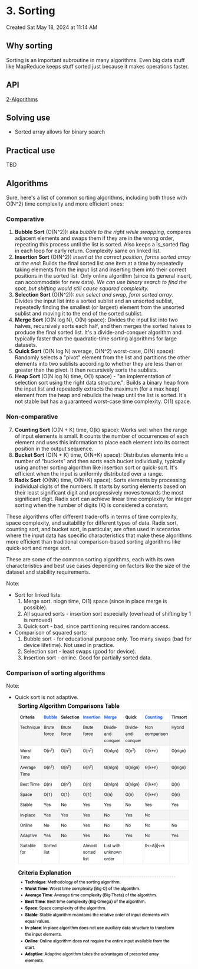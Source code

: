 # 3. Sorting
Created Sat May 18, 2024 at 11:14 AM

## Why sorting
Sorting is an important subroutine in many algorithms.
Even big data stuff like MapReduce keeps stuff sorted just because it makes operations faster.

## API
[2-Algorithms](../STL/2-Algorithms.md#Sorting)

## Solving use
- Sorted array allows for binary search


## Practical use
TBD

## Algorithms
Sure, here's a list of common sorting algorithms, including both those with O(N^2) time complexity and more efficient ones:

### Comparative
1. **Bubble Sort** (O(N^2)): aka *bubble to the right while swapping*, compares adjacent elements and swaps them if they are in the wrong order, repeating this process until the list is sorted. Also keeps a is_sorted flag in each loop for early return. Complexity same on linked list.
2. **Insertion Sort** (O(N^2)) *insert at the correct position, forms sorted array at the end*: Builds the final sorted list one item at a time by repeatedly taking elements from the input list and inserting them into their correct positions in the sorted list. Only online algorithm (since its general insert, can accommodate for new data). *We can use binary search to find the spot, but shifting would still cause squared complexity.*
3. **Selection Sort** (O(N^2)): *min select and swap, form sorted array*. Divides the input list into a sorted sublist and an unsorted sublist, repeatedly finding the smallest (or largest) element from the unsorted sublist and moving it to the end of the sorted sublist.
4. **Merge Sort** (O(N log N), O(N) space): Divides the input list into two halves, recursively sorts each half, and then merges the sorted halves to produce the final sorted list. It's a divide-and-conquer algorithm and typically faster than the quadratic-time sorting algorithms for large datasets.
5. **Quick Sort** (O(N log N) average, O(N^2) worst-case, O(N) space): Randomly selects a "pivot" element from the list and partitions the other elements into two sublists according to whether they are less than or greater than the pivot. It then recursively sorts the sublists.
6. **Heap Sort** (O(N log N) time, O(1) space) - "an implementation of selection sort using the right data structure.": Builds a binary heap from the input list and repeatedly extracts the maximum (for a max heap) element from the heap and rebuilds the heap until the list is sorted. It's not stable but has a guaranteed worst-case time complexity. O(1) space.
   
### Non-comparative
7. **Counting Sort** (O(N + K) time, O(k) space): Works well when the range of input elements is small. It counts the number of occurrences of each element and uses this information to place each element into its correct position in the output sequence.
8. **Bucket Sort** (O(N + K) time, O(N+K) space): Distributes elements into a number of "buckets" and then sorts each bucket individually, typically using another sorting algorithm like insertion sort or quick-sort. It's efficient when the input is uniformly distributed over a range.
9. **Radix Sort** (O(NK) time, O(N+K) space): Sorts elements by processing individual digits of the numbers. It starts by sorting elements based on their least significant digit and progressively moves towards the most significant digit. Radix sort can achieve linear time complexity for integer sorting when the number of digits (K) is considered a constant.

These algorithms offer different trade-offs in terms of time complexity, space complexity, and suitability for different types of data. Radix sort, counting sort, and bucket sort, in particular, are often used in scenarios where the input data has specific characteristics that make these algorithms more efficient than traditional comparison-based sorting algorithms like quick-sort and merge sort.

These are some of the common sorting algorithms, each with its own characteristics and best use cases depending on factors like the size of the dataset and stability requirements.

Note:
- Sort for linked lists:
	1. Merge sort. nlogn time, O(1) space (since in place merge is possible).
	2. All squared sorts - insertion sort especially (overhead of shifting by 1 is removed)
	3. Quick sort - bad, since partitioning requires random access.
- Comparison of squared sorts:
	1. Bubble sort - for educational purpose only. Too many swaps (bad for device lifetime). Not used in practice.
	2. Selection sort - least swaps (good for device).
	3. Insertion sort - online. Good for partially sorted data.
### Comparison of sorting algorithms
Note:
- Quick sort is not adaptive.
![](../../assets/3-Sorting-image-1-fcb8a833.png)